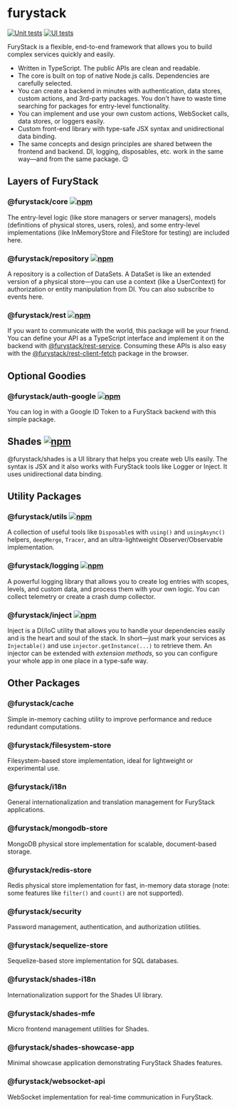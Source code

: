 # furystack

[![Unit tests](https://github.com/furystack/furystack/actions/workflows/build-test.yml/badge.svg)](https://github.com/furystack/furystack/actions/workflows/build-test.yml)
[![UI tests](https://github.com/furystack/furystack/actions/workflows/showcase-ui-tests.yml/badge.svg)](https://github.com/furystack/furystack/actions/workflows/showcase-ui-tests.yml)

FuryStack is a flexible, end-to-end framework that allows you to build complex services quickly and easily.

- Written in TypeScript. The public APIs are clean and readable.
- The core is built on top of native Node.js calls. Dependencies are carefully selected.
- You can create a backend in minutes with authentication, data stores, custom actions, and 3rd-party packages. You don't have to waste time searching for packages for entry-level functionality.
- You can implement and use your own custom actions, WebSocket calls, data stores, or loggers easily.
- Custom front-end library with type-safe JSX syntax and unidirectional data binding.
- The same concepts and design principles are shared between the frontend and backend. DI, logging, disposables, etc. work in the same way—and from the same package. 😉

## Layers of FuryStack

### @furystack/core [![npm](https://img.shields.io/npm/v/@furystack/core.svg?maxAge=3600)](https://www.npmjs.com/package/@furystack/core)

The entry-level logic (like store managers or server managers), models (definitions of physical stores, users, roles), and some entry-level implementations (like InMemoryStore and FileStore for testing) are included here.

### @furystack/repository [![npm](https://img.shields.io/npm/v/@furystack/repository.svg?maxAge=3600)](https://www.npmjs.com/package/@furystack/repository)

A repository is a collection of DataSets. A DataSet is like an extended version of a physical store—you can use a context (like a UserContext) for authorization or entity manipulation from DI. You can also subscribe to events here.

### @furystack/rest [![npm](https://img.shields.io/npm/v/@furystack/rest.svg?maxAge=3600)](https://www.npmjs.com/package/@furystack/rest)

If you want to communicate with the world, this package will be your friend. You can define your API as a TypeScript interface and implement it on the backend with [@furystack/rest-service](https://www.npmjs.com/package/@furystack/rest-service). Consuming these APIs is also easy with the [@furystack/rest-client-fetch](https://www.npmjs.com/package/@furystack/rest-client-fetch) package in the browser.

## Optional Goodies

### @furystack/auth-google [![npm](https://img.shields.io/npm/v/@furystack/auth-google.svg?maxAge=3600)](https://www.npmjs.com/package/@furystack/auth-google)

You can log in with a Google ID Token to a FuryStack backend with this simple package.

## Shades [![npm](https://img.shields.io/npm/v/@furystack/shades.svg?maxAge=3600)](https://www.npmjs.com/package/@furystack/shades)

@furystack/shades is a UI library that helps you create web UIs easily. The syntax is JSX and it also works with FuryStack tools like Logger or Inject. It uses unidirectional data binding.

## Utility Packages

### @furystack/utils [![npm](https://img.shields.io/npm/v/@furystack/utils.svg?maxAge=3600)](https://www.npmjs.com/package/@furystack/utils)

A collection of useful tools like `Disposable`s with `using()` and `usingAsync()` helpers, `deepMerge`, `Tracer`, and an ultra-lightweight Observer/Observable implementation.

### @furystack/logging [![npm](https://img.shields.io/npm/v/@furystack/logging.svg?maxAge=3600)](https://www.npmjs.com/package/@furystack/logging)

A powerful logging library that allows you to create log entries with scopes, levels, and custom data, and process them with your own logic. You can collect telemetry or create a crash dump collector.

### @furystack/inject [![npm](https://img.shields.io/npm/v/@furystack/inject.svg?maxAge=3600)](https://www.npmjs.com/package/@furystack/inject)

Inject is a DI/IoC utility that allows you to handle your dependencies easily and is the heart and soul of the stack. In short—just mark your services as `Injectable()` and use `injector.getInstance(...)` to retrieve them.
An injector can be extended with _extension methods_, so you can configure your whole app in one place in a type-safe way.

## Other Packages

### @furystack/cache

Simple in-memory caching utility to improve performance and reduce redundant computations.

### @furystack/filesystem-store

Filesystem-based store implementation, ideal for lightweight or experimental use.

### @furystack/i18n

General internationalization and translation management for FuryStack applications.

### @furystack/mongodb-store

MongoDB physical store implementation for scalable, document-based storage.

### @furystack/redis-store

Redis physical store implementation for fast, in-memory data storage (note: some features like `filter()` and `count()` are not supported).

### @furystack/security

Password management, authentication, and authorization utilities.

### @furystack/sequelize-store

Sequelize-based store implementation for SQL databases.

### @furystack/shades-i18n

Internationalization support for the Shades UI library.

### @furystack/shades-mfe

Micro frontend management utilities for Shades.

### @furystack/shades-showcase-app

Minimal showcase application demonstrating FuryStack Shades features.

### @furystack/websocket-api

WebSocket implementation for real-time communication in FuryStack.
